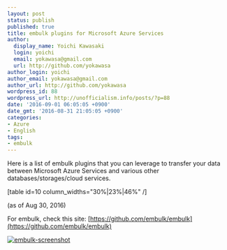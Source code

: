 ```yaml
---
layout: post
status: publish
published: true
title: embulk plugins for Microsoft Azure Services
author:
  display_name: Yoichi Kawasaki
  login: yoichi
  email: yokawasa@gmail.com
  url: http://github.com/yokawasa
author_login: yoichi
author_email: yokawasa@gmail.com
author_url: http://github.com/yokawasa
wordpress_id: 88
wordpress_url: http://unofficialism.info/posts/?p=88
date: '2016-09-01 06:05:05 +0900'
date_gmt: '2016-08-31 21:05:05 +0900'
categories:
- Azure
- English
tags:
- embulk
---
```


Here is a list of embulk plugins that you can leverage to transfer your data between Microsoft Azure Services and various other databases/storages/cloud services.

[table id=10 column_widths="30%|23%|46%" /]

(as of Aug 30, 2016)

For embulk, check this site: [https://github.com/embulk/embulk](https://github.com/embulk/embulk)

[
![embulk-screenshot](https://c1.staticflickr.com/9/8283/29081871880_b9a4338fbf_b.jpg)
](https://github.com/embulk/embulk)
